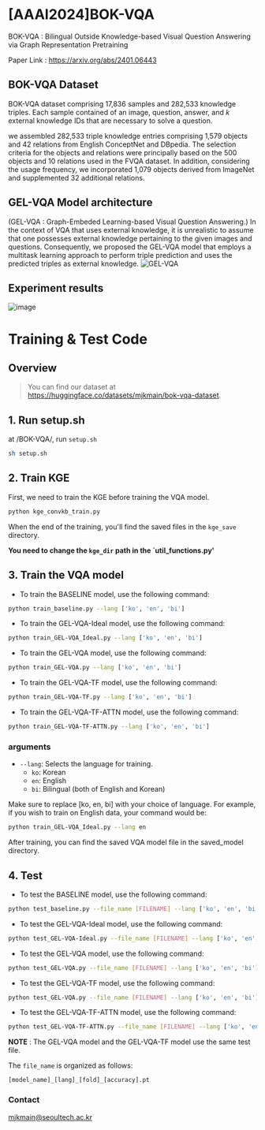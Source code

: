 # [AAAI2024]BOK-VQA
BOK-VQA : Bilingual Outside Knowledge-based Visual Question Answering via Graph Representation Pretraining

Paper Link : https://arxiv.org/abs/2401.06443

## BOK-VQA Dataset
BOK-VQA dataset comprising 17,836 samples and 282,533 knowledge triples. Each sample contained of an image, question, answer, and $k$ external knowledge IDs that are necessary to solve a question.

we assembled 282,533 triple knowledge entries comprising 1,579 objects and 42 relations from English ConceptNet and DBpedia. The selection criteria for the objects and relations were principally based on the 500 objects and 10 relations used in the FVQA dataset. In addition, considering the usage frequency, we incorporated 1,079 objects derived from ImageNet and supplemented 32 additional relations.

## GEL-VQA Model architecture
(GEL-VQA : Graph-Embeded Learning-based Visual Question Answering.)
In the context of VQA that uses external knowledge, it is unrealistic to assume that one possesses external knowledge pertaining to the given images and questions. Consequently, we proposed the GEL-VQA model that employs a multitask learning approach to perform triple prediction and uses the predicted triples as 
external knowledge.
![GEL-VQA](https://github.com/mjkmain/BOK-VQA/assets/72269271/fcc7f28a-c022-40f5-96d2-43657a09a021)

## Experiment results
![image](https://github.com/mjkmain/BOK-VQA/assets/72269271/d8184ebc-6dd6-4bad-96ea-efc7a6232928)


# Training & Test Code

## Overview

> You can find our dataset at https://huggingface.co/datasets/mjkmain/bok-vqa-dataset. 


## 1. Run setup.sh
at /BOK-VQA/, run `setup.sh`

```bash
sh setup.sh
```

## 2. Train KGE 

First, we need to train the KGE before training the VQA model.

```bash
python kge_convkb_train.py 
```

When the end of the training, you'll find the saved files in the `kge_save` directory.

**You need to change the `kge_dir` path in the `util_functions.py'**

## 3. Train the VQA model

* To train the BASELINE model, use the following command:

```bash
python train_baseline.py --lang ['ko', 'en', 'bi'] 
```

* To train the GEL-VQA-Ideal model, use the following command:
```bash
python train_GEL-VQA_Ideal.py --lang ['ko', 'en', 'bi'] 
```

* To train the GEL-VQA model, use the following command:
```bash
python train_GEL-VQA.py --lang ['ko', 'en', 'bi'] 
```

* To train the GEL-VQA-TF model, use the following command:
```bash
python train_GEL-VQA-TF.py --lang ['ko', 'en', 'bi'] 
```

* To train the GEL-VQA-TF-ATTN model, use the following command:
```bash
python train_GEL-VQA-TF-ATTN.py --lang ['ko', 'en', 'bi'] 
```

### arguments
- `--lang`: Selects the language for training.
  - `ko`: Korean
  - `en`: English
  - `bi`: Bilingual (both of English and Korean)

Make sure to replace [ko, en, bi] with your choice of language. For example, if you wish to train on English data, your command would be: 
```bash
python train_GEL-VQA_Ideal.py --lang en 
```

After training, you can find the saved VQA model file in the saved_model directory.

## 4. Test

* To test the BASELINE model, use the following command:
```bash
python test_baseline.py --file_name [FILENAME] --lang ['ko', 'en', 'bi']
```

* To test the GEL-VQA-Ideal model, use the following command:
```bash
python test_GEL-VQA-Ideal.py --file_name [FILENAME] --lang ['ko', 'en', 'bi']
```

* To test the GEL-VQA model, use the following command:
```bash
python test_GEL-VQA.py --file_name [FILENAME] --lang ['ko', 'en', 'bi']
```

* To test the GEL-VQA-TF model, use the following command:
```bash
python test_GEL-VQA.py --file_name [FILENAME] --lang ['ko', 'en', 'bi']
```

* To test the GEL-VQA-TF-ATTN model, use the following command:
```bash
python test_GEL-VQA-TF-ATTN.py --file_name [FILENAME] --lang ['ko', 'en', 'bi']
```

**NOTE** : The GEL-VQA model and the GEL-VQA-TF model use the same test file.

The `file_name` is organized as follows:

    [model_name]_[lang]_[fold]_[accuracy].pt

### Contact
mjkmain@seoultech.ac.kr
